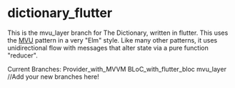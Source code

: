 # dictionary_flutter

This is the mvu_layer branch for The Dictionary, written in flutter.  This uses the [MVU](https://guide.elm-lang.org/architecture/) pattern in a very "Elm" style.  Like many other patterns, it uses unidirectional flow with messages that alter state via a pure function "reducer".

Current Branches:
Provider_with_MVVM
BLoC_with_flutter_bloc
mvu_layer
//Add your new branches here!
